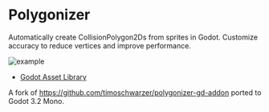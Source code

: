 # Polygonizer
Automatically create CollisionPolygon2Ds from sprites in Godot. Customize accuracy to reduce vertices and improve performance.

![example](https://user-images.githubusercontent.com/56180050/92694154-38eefc00-f379-11ea-8963-0a08fe674d29.gif)

- [Godot Asset Library](https://godotengine.org/asset-library/asset/720)

A fork of https://github.com/timoschwarzer/polygonizer-gd-addon ported to Godot 3.2 Mono.
